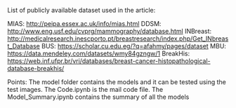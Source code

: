 List of publicly available dataset used in the article:

MIAS:     http://peipa.essex.ac.uk/info/mias.html
DDSM:     http://www.eng.usf.edu/cvprg/mammography/database.html
INBreast: http://medicalresearch.inescporto.pt/breastresearch/index.php/Get_INbreast_Database
BUS:      https://scholar.cu.edu.eg/?q=afahmy/pages/dataset
MBU:      https://data.mendeley.com/datasets/wmy84gzngw/1
BreakHis: https://web.inf.ufpr.br/vri/databases/breast-cancer-histopathological-database-breakhis/


Points:
The model folder contains the models and it can be tested using the test images.
The Code.ipynb is the mail code file.
The Model_Summary.ipynb contains the summary of all the models
